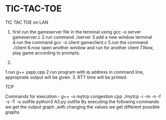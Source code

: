 # TIC-TAC-TOE
TIC TAC TOE on LAN

1. first run the gameserver file in the terminal using gcc -o server gameserver.c
2.run command ./server 
3.add a new window terminal 
4.run the command gcc -o client gameclient.c
5.run the command ./client
6.now  open another window and run for another client
7.Now, play game according to prompts.

2) 
1.run g++ yapp.cpp
2.run program with ip address in command line, appropriate output will be given.
3. RTT time will be printed.


TCP

Commands for execution:-
g++ -o  mytcp congestion.cpp
./mytcp -i <double> -m <double> -n <double> -f <double> -s <double> -T <int> -o outfile
python3 A3.py outfile
By executing the following commands we get the output graph ,with changing the values we get different possible graphs 